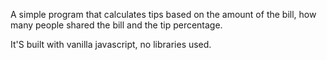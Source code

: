 A simple program that calculates tips based on the amount of the bill, how many people shared the bill and the tip percentage. 

It'S built with vanilla javascript, no libraries used.
